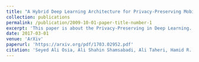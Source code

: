 ```yaml
---
title: "A Hybrid Deep Learning Architecture for Privacy-Preserving Mobile Analytic"
collection: publications
permalink: /publication/2009-10-01-paper-title-number-1
excerpt: 'This paper is about the Privacy-Preserving in Deep Learning.'
date: 2017-03-01
venue: 'ArXiv'
paperurl: 'https://arxiv.org/pdf/1703.02952.pdf'
citation: 'Seyed Ali Osia, Ali Shahin Shamsabadi, Ali Taheri, Hamid R. Rabiee, Nicholas D. Lane, Hamed Haddadi. (March 2017). &quot;A Hybrid Deep Learning Architecture for Privacy-Preserving Mobile Analytic.&quot; <i>ArXiv 1</i>. 1(1).'
---
```

